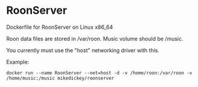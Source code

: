 # RoonServer
Dockerfile for RoonServer on Linux x86_64

Roon data files are stored in /var/roon. Music volume should be /music.

You currently must use the "host" networking driver with this.

Example:

    docker run --name RoonServer --net=host -d -v /home/roon:/var/roon -v /home/music:/music mikedickey/roonserver
